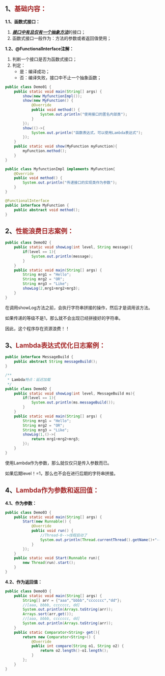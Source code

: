 ## 1、<span style="color:brown">基础内容：</span>

**1.1、函数式接口：**

1. <u>***接口中有且仅有一个抽象方法***</u>的接口；
2. 函数式接口一般作为：方法的参数或者返回值使用；

**1.2、@FunctionalInterface注解：**

1. 判断一个接口是否为函数式接口；
2. 判定：
   - 是：编译成功；
   - 否：编译失败，接口中不止一个抽象函数；

```java
public class Demo01 {
    public static void main(String[] args) {
        show(new MyfunctionImpl());
        show(new MyFunction() {
            @Override
            public void method() {
                System.out.println("使用接口的匿名内部类");
            }
        });
        show(()->{
            System.out.println("函数表达式，可以使用Lambda表达式");
        });
    }
    public static void show(MyFunction myFunction){
        myFunction.method();
    }
}
```

```java
public class MyfunctionImpl implements MyFunction{
    @Override
    public void method() {
        System.out.println("传递接口的实现类作为参数");
    }
}
```

```java
@FunctionalInterface
public interface MyFunction {
    public abstract void method();
}
```



## 2、<span style="color:brown">性能浪费日志案例：</span>

```java
public class Demo02 {
    public static void showLog(int level, String message){
        if(level == 1){
            System.out.println(message);
        }
    }
    public static void main(String[] args) {
        String mrg1 = "Hello";
        String mrg2 = "OR";
        String mrg3 = "Like";
        showLog(2,mrg1+mrg2+mrg3);
    }
}
```

在调用showLog方法之前，会执行字符串拼接的操作，然后才是调用该方法。

如果传递的等级不是1，那么就不会出现已经拼接好的字符串。

因此，这个程序存在资源浪费！！



## 3、<span style="color:brown">Lambda表达式优化日志案例：</span>

```java
public interface MessageBuild {
    public abstract String messageBuild();
}
```

```java
/**
 * Lambda特点：延迟加载
 */
public class Demo02 {
    public static void showLog(int level, MessageBuild ms){
        if(level == 1){
            System.out.println(ms.messageBuild());
        }
    }
    public static void main(String[] args) {
        String mrg1 = "Hello";
        String mrg2 = "OR";
        String mrg3 = "Like";
        showLog(1,()->{
            return mrg1+mrg2+mrg3;
        });
    }
}
```

使用Lambda作为参数，那么就仅仅只是传入参数而已。

如果后期level！=1，那么也不会在进行后期的字符串拼接。



## 4、<span style="color:brown">Lambda作为参数和返回值：</span>

**4.1、作为参数：**

```java
public class Demo03 {
    public static void main(String[] args) {
        Start(new Runnable() {
            @Override
            public void run() {
                //Thread-0-->线程启动了
                System.out.println(Thread.currentThread().getName()+"-->"+"线程启动了");
            }
        });
    }
    public static void Start(Runnable run){
        new Thread(run).start();
    }
}
```

**4.2、作为返回值：**

```java
public class Demo03 {
    public static void main(String[] args) {
        String[] arr = {"aaa","bbbb","ccccccc","dd"};
        //[aaa, bbbb, ccccccc, dd]
        System.out.println(Arrays.toString(arr));
        Arrays.sort(arr,get());
        //[aaa, bbbb, ccccccc, dd]
        System.out.println(Arrays.toString(arr));
    }
    public static Comparator<String> get(){
        return new Comparator<String>() {
            @Override
            public int compare(String o1, String o2) {
                return o2.length()-o1.length();
            }
        };
    }
}
```